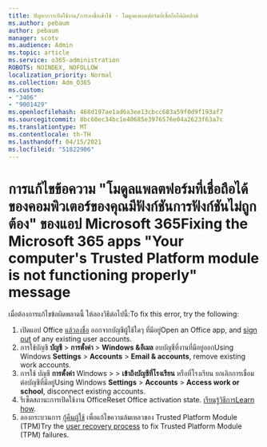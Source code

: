 ```yaml
---
title: ปัญหาการเปิดใช้งาน/การลงชื่อเข้าใช้ - โมดูลแพลตฟอร์มที่เชื่อถือได้ผิดปกติ
ms.author: pebaum
author: pebaum
manager: scotv
ms.audience: Admin
ms.topic: article
ms.service: o365-administration
ROBOTS: NOINDEX, NOFOLLOW
localization_priority: Normal
ms.collection: Adm_O365
ms.custom:
- "3406"
- "9001429"
ms.openlocfilehash: 468d197ae1ad6a3ee13cbcc683a59f0d9f193af7
ms.sourcegitcommit: 8bc60ec34bc1e40685e3976576e04a2623f63a7c
ms.translationtype: MT
ms.contentlocale: th-TH
ms.lasthandoff: 04/15/2021
ms.locfileid: "51822906"
---
```

# <a name="fixing-the-microsoft-365-apps-your-computers-trusted-platform-module-is-not-functioning-properly-message"></a><span data-ttu-id="31b4b-102">การแก้ไขข้อความ "โมดูลแพลตฟอร์มที่เชื่อถือได้ของคอมพิวเตอร์ของคุณมีฟังก์ชันการฟังก์ชันไม่ถูกต้อง" ของแอป Microsoft 365</span><span class="sxs-lookup"><span data-stu-id="31b4b-102">Fixing the Microsoft 365 apps "Your computer's Trusted Platform module is not functioning properly" message</span></span>

<span data-ttu-id="31b4b-103">เมื่อต้องการแก้ไขข้อผิดพลาดนี้ ให้ลองวิธีต่อไปนี้:</span><span class="sxs-lookup"><span data-stu-id="31b4b-103">To fix this error, try the following:</span></span>

1. <span data-ttu-id="31b4b-104">เปิดแอป Office [แล้วลงชื่อ](https://support.office.com/article/5a20dc11-47e9-4b6f-945d-478cb6d92071) ออกจากบัญชีผู้ใช้ใดๆ ที่มีอยู่</span><span class="sxs-lookup"><span data-stu-id="31b4b-104">Open an Office app, and [sign out](https://support.office.com/article/5a20dc11-47e9-4b6f-945d-478cb6d92071) of any existing user accounts.</span></span>   
2. <span data-ttu-id="31b4b-105">การใช้บัญชี **บัญชี**  >  **การตั้งค่า**  >  **Windows &อีเมล** ลบบัญชีที่งานที่มีอยู่ออก</span><span class="sxs-lookup"><span data-stu-id="31b4b-105">Using Windows **Settings** > **Accounts** > **Email & accounts**, remove existing work accounts.</span></span> 
3. <span data-ttu-id="31b4b-106">การใช้ บัญชี **การตั้งค่า** Windows  >    >  **เข้าถึงบัญชีที่โรงเรียน** หรือที่โรงเรียน ยกเลิกการเชื่อมต่อบัญชีที่มีอยู่</span><span class="sxs-lookup"><span data-stu-id="31b4b-106">Using Windows **Settings** > **Accounts** > **Access work or school**, disconnect existing accounts.</span></span> 
4. <span data-ttu-id="31b4b-107">รีเซ็ตสถานะการเปิดใช้งาน Office</span><span class="sxs-lookup"><span data-stu-id="31b4b-107">Reset Office activation state.</span></span> <span data-ttu-id="31b4b-108">[เรียนรู้วิธีการ](https://docs.microsoft.com/office365/troubleshoot/activation/reset-office-365-proplus-activation-state
)</span><span class="sxs-lookup"><span data-stu-id="31b4b-108">[Learn how](https://docs.microsoft.com/office365/troubleshoot/activation/reset-office-365-proplus-activation-state
).</span></span>
5. <span data-ttu-id="31b4b-109">ลองกระบวนการ [กู้คืนผู้ใช้](https://docs.microsoft.com/office365/troubleshoot/administration/connection-issue-when-sign-in-office-2016#symptom-2) เพื่อแก้ไขความล้มเหลวของ Trusted Platform Module (TPM)</span><span class="sxs-lookup"><span data-stu-id="31b4b-109">Try the [user recovery process](https://docs.microsoft.com/office365/troubleshoot/administration/connection-issue-when-sign-in-office-2016#symptom-2) to fix Trusted Platform Module (TPM) failures.</span></span>